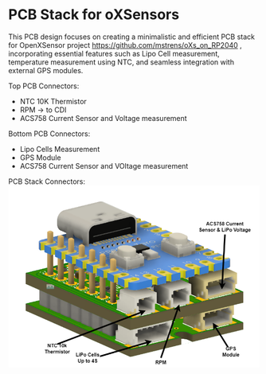 # PCB Stack for oXSensors
This PCB design focuses on creating a minimalistic and efficient PCB stack for OpenXSensor project  https://github.com/mstrens/oXs_on_RP2040 , incorporating essential features such as Lipo Cell measurement, temperature measurement using NTC, and seamless integration with external GPS modules.


Top PCB Connectors:
- NTC 10K Thermistor
- RPM -> to CDI
- ACS758 Current Sensor and Voltage measurement

Bottom PCB Connectors:
- Lipo Cells Measurement
- GPS Module
- ACS758 Current Sensor and VOltage measurement


PCB Stack Connectors:
![My Image](images/Connectors.png)
